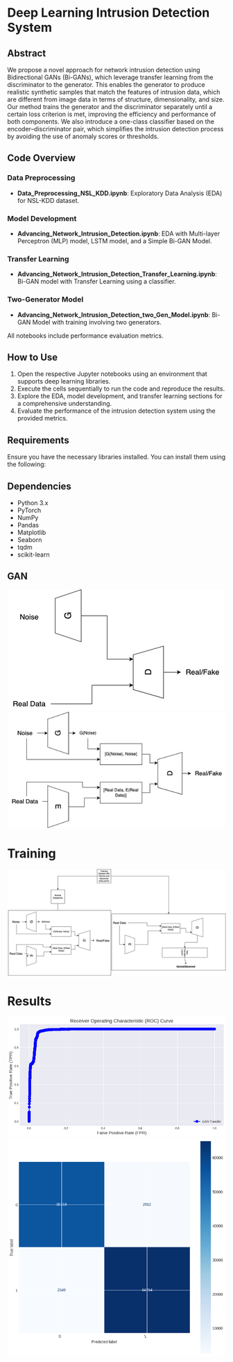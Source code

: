 # Deep Learning Intrusion Detection System

## Abstract

We propose a novel approach for network intrusion detection using Bidirectional GANs (Bi-GANs), which leverage transfer learning from the discriminator to the generator. This enables the generator to produce realistic synthetic samples that match the features of intrusion data, which are different from image data in terms of structure, dimensionality, and size. Our method trains the generator and the discriminator separately until a certain loss criterion is met, improving the efficiency and performance of both components. We also introduce a one-class classifier based on the encoder–discriminator pair, which simplifies the intrusion detection process by avoiding the use of anomaly scores or thresholds.

## Code Overview

### Data Preprocessing
- **Data_Preprocessing_NSL_KDD.ipynb**: Exploratory Data Analysis (EDA) for NSL-KDD dataset.

### Model Development
- **Advancing_Network_Intrusion_Detection.ipynb**: EDA with Multi-layer Perceptron (MLP) model, LSTM model, and a Simple Bi-GAN Model.

### Transfer Learning
- **Advancing_Network_Intrusion_Detection_Transfer_Learning.ipynb**: Bi-GAN model with Transfer Learning using a classifier.

### Two-Generator Model
- **Advancing_Network_Intrusion_Detection_two_Gen_Model.ipynb**: Bi-GAN Model with training involving two generators.

All notebooks include performance evaluation metrics.

## How to Use

1. Open the respective Jupyter notebooks using an environment that supports deep learning libraries.
2. Execute the cells sequentially to run the code and reproduce the results.
3. Explore the EDA, model development, and transfer learning sections for a comprehensive understanding.
4. Evaluate the performance of the intrusion detection system using the provided metrics.

## Requirements

Ensure you have the necessary libraries installed. You can install them using the following:


## Dependencies

- Python 3.x
- PyTorch
- NumPy
- Pandas
- Matplotlib
- Seaborn
- tqdm
- scikit-learn

## GAN
![Vanilla GAN](images/VanillaGAN.jpg)
![Bi GAN](images/BiDirectionalGAN.jpg)

# Training
![Training](images/TrainingProcess.jpg)

# Results
![ROC](images/ROC_curve.png)
![Confusion Matrix](images/ConfusionMatrix.png)
